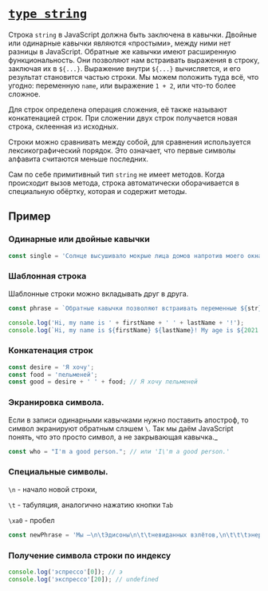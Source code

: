 # [`type string`](../index.md)

Строка `string` в JavaScript должна быть заключена в кавычки. Двойные или одинарные кавычки являются «простыми», между ними нет разницы в JavaScript. Обратные же кавычки имеют расширенную функциональность. Они позволяют нам встраивать выражения в строку, заключая их в `${...}`. Выражение внутри `${...}` вычисляется, и его результат становится частью строки. Мы можем положить туда всё, что угодно: переменную `name`, или выражение `1 + 2`, или что-то более сложное.

Для строк определена операция сложения, её также называют конкатенацией строк. При сложении двух строк получается новая строка, склеенная из исходных.

Строки можно сравнивать между собой, для сравнения используется лексикографический порядок. Это означает, что первые символы алфавита считаются меньше последних.

Сам по себе примитивный тип `string` не имеет методов. Когда происходит вызов метода, строка автоматически оборачивается в специальную обёртку, которая и содержит методы.

## Пример

### Одинарные или двойные кавычки

```js
const single = 'Солнце высушивало мокрые лица домов напротив моего окна';
```

### Шаблонная строка

Шаблонные строки можно вкладывать друг в друга.

```js
const phrase = `Обратные кавычки позволяют встраивать переменные ${str}`;

console.log('Hi, my name is ' + firstName + ' ' + lastName + '!');
console.log(`Hi, my name is ${firstName} ${lastName}! My age is ${2021 - 1985}`);
```

### Конкатенация строк

```js
const desire = 'Я хочу';
const food = 'пельменей';
const good = desire + ' ' + food; // Я хочу пельменей
```

### Экранировка символа.

Если в записи одинарными кавычками нужно поставить апостроф, то символ экранируют обратным слэшем `\`. Так мы даём JavaScript понять, что это просто символ, а не закрывающая кавычка.\_

```js
const who = "I'm a good person."; // или 'I\'m a good person.'
```

### Специальные символы.

`\n` - начало новой строки,

`\t` - табуляция, аналогично нажатию кнопки `Tab`

`\xa0` - пробел

```js
const newPhrase = 'Мы —\n\tЭдисоны\n\t\tневиданных взлётов,\n\t\t\tэнергий\n\t\t\t\tи светов.';
```

### Получение символа строки по индексу

```js
console.log('эспрессо'[0]); // э
console.log('экспрессо'[20]); // undefined
```

